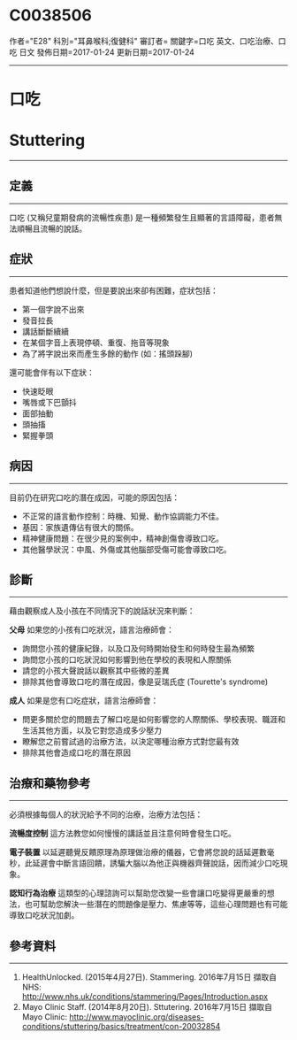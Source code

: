 # C0038506
作者="E28"
科別="耳鼻喉科;復健科"
審訂者=
關鍵字=口吃 英文、口吃治療、口吃 日文
發佈日期=2017-01-24
更新日期=2017-01-24

----------
# 口吃
# Stuttering
----------
## 定義
----------

口吃 (又稱兒童期發病的流暢性疾患) 是一種頻繁發生且顯著的言語障礙，患者無法順暢且流暢的說話。

## 症狀
----------

患者知道他們想說什麼，但是要說出來卻有困難，症狀包括：

- 第一個字說不出來
- 發音拉長
- 講話斷斷續續
- 在某個字音上表現停頓、重復、拖音等現象
- 為了將字說出來而產生多餘的動作 (如：搖頭跺腳)

還可能會伴有以下症狀：

- 快速眨眼
- 嘴唇或下巴顫抖
- 面部抽動
- 頭抽搐
- 緊握拳頭
## 病因
----------

目前仍在研究口吃的潛在成因，可能的原因包括：

- 不正常的語言動作控制：時機、知覺、動作協調能力不佳。
- 基因：家族遺傳佔有很大的關係。
- 精神健康問題：在很少見的案例中，精神創傷會導致口吃。
- 其他醫學狀況：中風、外傷或其他腦部受傷可能會導致口吃。
## 診斷
----------

藉由觀察成人及小孩在不同情況下的說話狀況來判斷：

**父母**
如果您的小孩有口吃狀況，語言治療師會：

- 詢問您小孩的健康紀錄，以及口及何時開始發生和何時發生最為頻繁
- 詢問您小孩的口吃狀況如何影響到他在學校的表現和人際關係
- 請您的小孩大聲說話以觀察其中些微的差異
- 排除其他會導致口吃的潛在成因，像是妥瑞氏症 (Tourette's syndrome)

**成人**
如果是您有口吃症狀，語言治療師會：

- 問更多關於您的問題去了解口吃是如何影響您的人際關係、學校表現、職涯和生活其他方面，以及它對您造成多少壓力
- 瞭解您之前嘗試過的治療方法，以決定哪種治療方式對您最有效
- 排除其他會造成口吃的潛在原因
## 治療和藥物參考
----------

必須根據每個人的狀況給予不同的治療，治療方法包括：

**流暢度控制**
這方法教您如何慢慢的講話並且注意何時會發生口吃。

**電子裝置**
以延遲聽覺反饋原理為原理做治療的儀器，它會將您說的話延遲數毫秒，此延遲會中斷言語回饋，誘騙大腦以為他正與機器齊聲說話，因而減少口吃現象。

**認知行為治療**
這類型的心理諮詢可以幫助您改變一些會讓口吃變得更嚴重的想法，也可幫助您解決一些潛在的問題像是壓力、焦慮等等，這些心理問題也有可能導致口吃狀況加劇。

## 參考資料
----------
1. HealthUnlocked. (2015年4月27日). Stammering. 2016年7月15日 擷取自 NHS: http://www.nhs.uk/conditions/stammering/Pages/Introduction.aspx
2. Mayo Clinic Staff. (2014年8月20日). Sttutering. 2016年7月15日 擷取自 Mayo Clinic: http://www.mayoclinic.org/diseases-conditions/stuttering/basics/treatment/con-20032854

